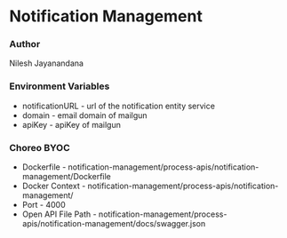 # Notification Management

### Author

Nilesh Jayanandana

### Environment Variables

- notificationURL - url of the notification entity service
- domain - email domain of mailgun
- apiKey - apiKey of mailgun

### Choreo BYOC

- Dockerfile - notification-management/process-apis/notification-management/Dockerfile
- Docker Context - notification-management/process-apis/notification-management/
- Port - 4000
- Open API File Path - notification-management/process-apis/notification-management/docs/swagger.json
